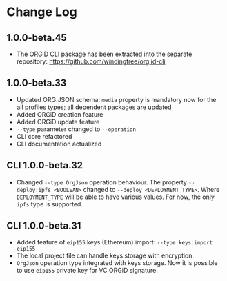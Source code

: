 # Change Log

## 1.0.0-beta.45

- The ORGiD CLI package has been extracted into the separate repository: https://github.com/windingtree/org.id-cli
## 1.0.0-beta.33

- Updated ORG.JSON schema: `media` property is mandatory now for the all profiles types; all dependent packages are updated
- Added ORGiD creation feature
- Added ORGiD update feature
- `--type` parameter changed to `--operation`
- CLI core refactored
- CLI documentation actualized

## CLI 1.0.0-beta.32

- Changed `--type OrgJson` operation behaviour. The property `--deploy:ipfs <BOOLEAN>` changed to `--deploy <DEPLOYMENT_TYPE>`. Where `DEPLOYMENT_TYPE` will be able to have various values. For now, the only `ipfs` type is supported.


## CLI 1.0.0-beta.31

- Added feature of `eip155` keys (Ethereum) import: `--type keys:import eip155`
- The local project file can handle keys storage with encryption.
- `OrgJson` operation type integrated with keys storage. Now it is possible to use `eip155` private key for VC ORGiD signature.
